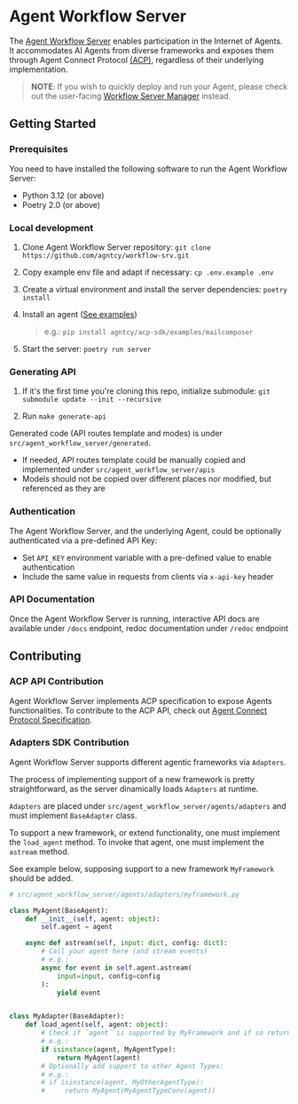 # Agent Workflow Server

The [Agent Workflow Server](https://github.com/agntcy/workflow-srv) enables participation in the Internet of Agents. It accommodates AI Agents from diverse frameworks and exposes them through Agent Connect Protocol [(ACP)](/pages/connect), regardless of their underlying implementation.

> **NOTE**: If you wish to quickly deploy and run your Agent, please check out the user-facing [Workflow Server Manager](https://github.com/agntcy/workflow-srv-mgr) instead.

## Getting Started

### Prerequisites

You need to have installed the following software to run the Agent Workflow Server:

- Python 3.12 (or above)
- Poetry 2.0 (or above)

### Local development

1. Clone Agent Workflow Server repository: `git clone https://github.com/agntcy/workflow-srv.git`

1. Copy example env file and adapt if necessary: `cp .env.example .env`

1. Create a virtual environment and install the server dependencies: `poetry install`

1. Install an agent ([See examples](https://github.com/agntcy/acp-sdk/examples/mailcomposer))

   > e.g.: `pip install agntcy/acp-sdk/examples/mailcomposer`

1. Start the server: `poetry run server`

### Generating API

1. If it's the first time you're cloning this repo, initialize submodule: `git submodule update --init --recursive`

1. Run `make generate-api`

Generated code (API routes template and modes) is under `src/agent_workflow_server/generated`.

- If needed, API routes template could be manually copied and implemented under `src/agent_workflow_server/apis`
- Models should not be copied over different places nor modified, but referenced as they are

### Authentication

The Agent Workflow Server, and the underlying Agent, could be optionally authenticated via a pre-defined API Key:

- Set `API_KEY` environment variable with a pre-defined value to enable authentication
- Include the same value in requests from clients via `x-api-key` header

### API Documentation

Once the Agent Workflow Server is running, interactive API docs are available under `/docs` endpoint, redoc documentation under `/redoc` endpoint

## Contributing

### ACP API Contribution

Agent Workflow Server implements ACP specification to expose Agents functionalities. To contribute to the ACP API, check out [Agent Connect Protocol Specification](https://github.com/agntcy/acp-spec).

### Adapters SDK Contribution

Agent Workflow Server supports different agentic frameworks via `Adapters`.

The process of implementing support of a new framework is pretty straightforward, as the server dinamically loads `Adapters` at runtime.

`Adapters` are placed under `src/agent_workflow_server/agents/adapters` and must implement `BaseAdapter` class.

To support a new framework, or extend functionality, one must implement the `load_agent` method. To invoke that agent, one must implement the `astream` method.

See example below, supposing support to a new framework `MyFramework` should be added.

```python
# src/agent_workflow_server/agents/adapters/myframework.py

class MyAgent(BaseAgent):
    def __init__(self, agent: object):
        self.agent = agent

    async def astream(self, input: dict, config: dict):
        # Call your agent here (and stream events)
        # e.g.: 
        async for event in self.agent.astream(
            input=input, config=config
        ):
            yield event


class MyAdapter(BaseAdapter):
    def load_agent(self, agent: object):
        # Check if `agent` is supported by MyFramework and if so return it
        # e.g.:
        if isinstance(agent, MyAgentType):
            return MyAgent(agent)
        # Optionally add support to other Agent Types:
        # e.g.:
        # if isinstance(agent, MyOtherAgentType):
        #     return MyAgent(MyAgentTypeConv(agent))

```
